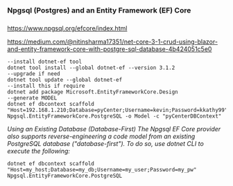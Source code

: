 ### Npgsql (Postgres) and an Entity Framework (EF) Core
### 

https://www.npgsql.org/efcore/index.html

https://medium.com/@nitinsharma17351/net-core-3-1-crud-using-blazor-and-entity-framework-core-with-postgre-sql-database-4b424051c5e0

```
--install dotnet-ef tool
dotnet tool install --global dotnet-ef --version 3.1.2
--upgrade if need
dotnet tool update --global dotnet-ef
--install this if require
dotnet add package Microsoft.EntityFrameworkCore.Design
--generate MODEL
dotnet ef dbcontext scaffold "Host=192.168.1.210;Database=pyCenter;Username=kevin;Password=kkathy99" Npgsql.EntityFrameworkCore.PostgreSQL -o Model -c "pyCenterDBContext"
```
*Using an Existing Database (Database-First)
The Npgsql EF Core provider also supports reverse-engineering a code model from an existing PostgreSQL database ("database-first"). To do so, use dotnet CLI to execute the following:*

`dotnet ef dbcontext scaffold "Host=my_host;Database=my_db;Username=my_user;Password=my_pw" Npgsql.EntityFrameworkCore.PostgreSQL`